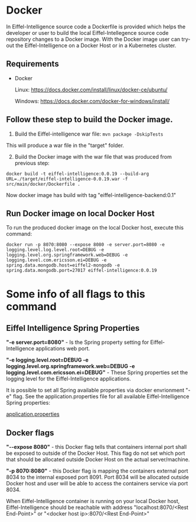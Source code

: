 # Docker

In Eiffel-Intelligence source code a Dockerfile is provided which helps the developer or user to build the local Eiffel-Intellegence source code repository changes to a Docker image.
With the Docker image user can try-out the Eiffel-Intelligence on a Docker Host or in a Kubernetes cluster.

## Requirements
- Docker 


  Linux: https://docs.docker.com/install/linux/docker-ce/ubuntu/

  
  Windows: https://docs.docker.com/docker-for-windows/install/

## Follow these step to build the Docker image.

1. Build the Eiffel-intelligence war file: 
`mvn package -DskipTests` 


This will produce a war file in the "target" folder.


2. Build the Docker image with the war file that was produced from previous step: 


`docker build -t eiffel-intelligence:0.0.19 --build-arg URL=./target/eiffel-intelligence-0.0.19.war -f src/main/docker/Dockerfile .` 


Now docker image has build with tag "eiffel-intelligence-backend:0.1"

## Run Docker image on local Docker Host
To run the produced docker image on the local Docker host, execute this command: 


`docker run -p 8070:8080 --expose 8080 -e server.port=8080 -e logging.level.log.level.root=DEBUG -e logging.level.org.springframework.web=DEBUG -e logging.level.com.ericsson.ei=DEBUG -e spring.data.mongodb.host=eiffel2-mongodb -e spring.data.mongodb.port=27017 eiffel-intelligence:0.0.19`

# Some info of all flags to this command


## Eiffel Intelligence Spring Properties


<B>"-e server.port=8080"</B> - Is the Spring property setting for Eiffel-Intelligence applications web port.


<B>"-e logging.level.root=DEBUG -e logging.level.org.springframework.web=DEBUG -e 
logging.level.com.ericsson.ei=DEBUG"</B> - These Spring properties set the logging level for the Eiffel-Intelligence applications. 


It is possible to set all Spring available properties via docker envrionment "-e" flag. See the application.properties file for all available Eiffel-Intelligence Spring properties:


[application.properties](https://github.com/Ericsson/eiffel-intelligence/blob/master/src/main/resources/application.properties)


## Docker flags


<B>"--expose 8080"</B> - this Docker flag tells that containers internal port shall be exposed to outside of the Docker Host. This flag do not set which port that should be allocated outside Docker Host on the actual server/machine.


<B>"-p 8070:8080"</B> - this Docker flag is mapping the containers external port 8034 to the internal exposed port 8091. Port 8034 will be allocated outside Docker host and user will be able to access the containers service via port 8034.


When Eiffel-Intelligence container is running on your local Docker host, Eiffel-Intelligence should be reachable with address "localhost:8070/\<Rest End-Point\>" or "\<docker host ip\>:8070/\<Rest End-Point\>"
